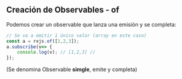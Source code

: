## Creación de Observables - of

Podemos crear un observable que lanza una emisión y se completa:

```ts
// Se va a emitir 1 único valor (array en este caso)
const a = rxjs.of([1,2,3]);
a.subscribe(v=> {
    console.log(v); // [1,2,3] // 
});
```

(Se denomina Observable **simgle**, emite y completa)